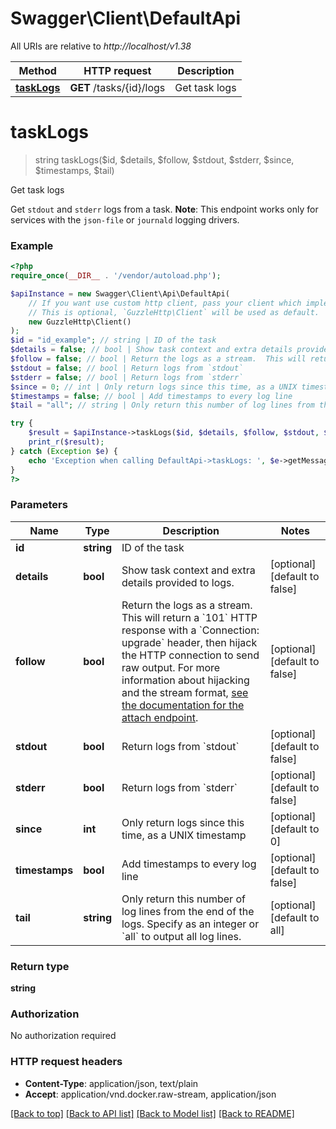 # Swagger\Client\DefaultApi

All URIs are relative to *http://localhost/v1.38*

Method | HTTP request | Description
------------- | ------------- | -------------
[**taskLogs**](DefaultApi.md#taskLogs) | **GET** /tasks/{id}/logs | Get task logs


# **taskLogs**
> string taskLogs($id, $details, $follow, $stdout, $stderr, $since, $timestamps, $tail)

Get task logs

Get `stdout` and `stderr` logs from a task.  **Note**: This endpoint works only for services with the `json-file` or `journald` logging drivers.

### Example
```php
<?php
require_once(__DIR__ . '/vendor/autoload.php');

$apiInstance = new Swagger\Client\Api\DefaultApi(
    // If you want use custom http client, pass your client which implements `GuzzleHttp\ClientInterface`.
    // This is optional, `GuzzleHttp\Client` will be used as default.
    new GuzzleHttp\Client()
);
$id = "id_example"; // string | ID of the task
$details = false; // bool | Show task context and extra details provided to logs.
$follow = false; // bool | Return the logs as a stream.  This will return a `101` HTTP response with a `Connection: upgrade` header, then hijack the HTTP connection to send raw output. For more information about hijacking and the stream format, [see the documentation for the attach endpoint](#operation/ContainerAttach).
$stdout = false; // bool | Return logs from `stdout`
$stderr = false; // bool | Return logs from `stderr`
$since = 0; // int | Only return logs since this time, as a UNIX timestamp
$timestamps = false; // bool | Add timestamps to every log line
$tail = "all"; // string | Only return this number of log lines from the end of the logs. Specify as an integer or `all` to output all log lines.

try {
    $result = $apiInstance->taskLogs($id, $details, $follow, $stdout, $stderr, $since, $timestamps, $tail);
    print_r($result);
} catch (Exception $e) {
    echo 'Exception when calling DefaultApi->taskLogs: ', $e->getMessage(), PHP_EOL;
}
?>
```

### Parameters

Name | Type | Description  | Notes
------------- | ------------- | ------------- | -------------
 **id** | **string**| ID of the task |
 **details** | **bool**| Show task context and extra details provided to logs. | [optional] [default to false]
 **follow** | **bool**| Return the logs as a stream.  This will return a &#x60;101&#x60; HTTP response with a &#x60;Connection: upgrade&#x60; header, then hijack the HTTP connection to send raw output. For more information about hijacking and the stream format, [see the documentation for the attach endpoint](#operation/ContainerAttach). | [optional] [default to false]
 **stdout** | **bool**| Return logs from &#x60;stdout&#x60; | [optional] [default to false]
 **stderr** | **bool**| Return logs from &#x60;stderr&#x60; | [optional] [default to false]
 **since** | **int**| Only return logs since this time, as a UNIX timestamp | [optional] [default to 0]
 **timestamps** | **bool**| Add timestamps to every log line | [optional] [default to false]
 **tail** | **string**| Only return this number of log lines from the end of the logs. Specify as an integer or &#x60;all&#x60; to output all log lines. | [optional] [default to all]

### Return type

**string**

### Authorization

No authorization required

### HTTP request headers

 - **Content-Type**: application/json, text/plain
 - **Accept**: application/vnd.docker.raw-stream, application/json

[[Back to top]](#) [[Back to API list]](../../README.md#documentation-for-api-endpoints) [[Back to Model list]](../../README.md#documentation-for-models) [[Back to README]](../../README.md)

